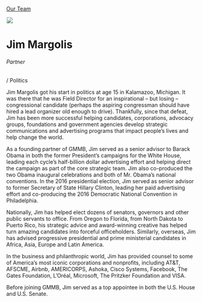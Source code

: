 





[Our Team](/who-we-are/team/)


![](data:image/gif;base64,R0lGODlhAQABAAAAACH5BAEKAAEALAAAAAABAAEAAAICTAEAOw==)![](https://www.gmmb.com/wp-content/uploads/2020/11/Jim-Margolis-new-468x468.jpg)


Jim Margolis
============


###### Partner 
  / Politics


Jim Margolis got his start in politics at age 15 in Kalamazoo, Michigan. It was there that he was Field Director for an inspirational – but losing – congressional candidate (perhaps the aspiring congressman should have hired a lead organizer old enough to drive). Thankfully, since that defeat, Jim has been more successful helping candidates, corporations, advocacy groups, foundations and government agencies develop strategic communications and advertising programs that impact people’s lives and help change the world.


As a founding partner of GMMB, Jim served as a senior advisor to Barack Obama in both the former President’s campaigns for the White House, leading each cycle’s half-billion dollar advertising effort and helping direct the campaign as part of the core strategic team. Jim also co-produced the two Obama inaugural celebrations and both of Mr. Obama’s national conventions. In the 2016 presidential election, Jim served as senior advisor to former Secretary of State Hillary Clinton, leading her paid advertising effort and co-producing the 2016 Democratic National Convention in Philadelphia.


Nationally, Jim has helped elect dozens of senators, governors and other public servants to office. From Oregon to Florida, from North Dakota to Puerto Rico, his strategic advice and award-winning creative has helped turn amazing candidates into forceful officeholders. Similarly, overseas, Jim has advised progressive presidential and prime ministerial candidates in Africa, Asia, Europe and Latin America.


In the business and philanthropic world, Jim has provided counsel to some of America’s most iconic corporations and nonprofits, including AT&T, AFSCME, Airbnb, AMERICORPS, Ashoka, Cisco Systems, Facebook, The Gates Foundation, L’Oréal, Microsoft, The Pritzker Foundation and VISA.


Before joining GMMB, Jim served as a top appointee in both the U.S. House and U.S. Senate.











